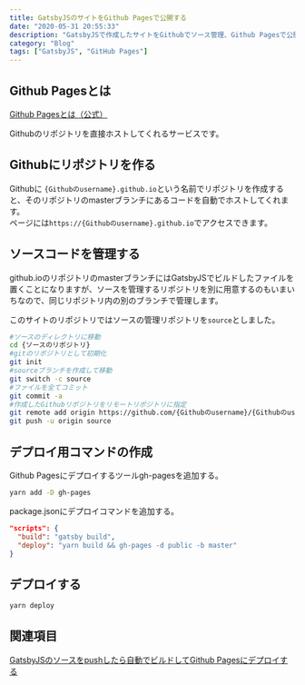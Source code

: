 ```yaml
---
title: GatsbyJSのサイトをGithub Pagesで公開する
date: "2020-05-31 20:55:33"
description: "GatsbyJSで作成したサイトをGithubでソース管理、Github Pagesで公開できるようにする。"
category: "Blog"
tags: ["GatsbyJS", "GitHub Pages"]
---
```


## Github Pagesとは
 
 [Github Pagesとは（公式）](https://help.github.com/ja/github/working-with-github-pages/about-github-pages)

Githubのリポジトリを直接ホストしてくれるサービスです。

## Githubにリポジトリを作る

Githubに `{Githubのusername}.github.io`という名前でリポジトリを作成すると、そのリポジトリのmasterブランチにあるコードを自動でホストしてくれます。  
ページには`https://{Githubのusername}.github.io`でアクセスできます。

## ソースコードを管理する

github.ioのリポジトリのmasterブランチにはGatsbyJSでビルドしたファイルを置くことになりますが、ソースを管理するリポジトリを別に用意するのもいまいちなので、同じリポジトリ内の別のブランチで管理します。  
  
このサイトのリポジトリではソースの管理リポジトリを`source`としました。

```sh
#ソースのディレクトリに移動
cd {ソースのリポジトリ}
#gitのリポジトリとして初期化
git init
#sourceブランチを作成して移動
git switch -c source
#ファイルを全てコミット
git commit -a
#作成したGithubリポジトリをリモートリポジトリに指定
git remote add origin https://github.com/{Githubのusername}/{Githubのusername}.github.io.git
git push -u origin source
```

## デプロイ用コマンドの作成

Github Pagesにデプロイするツールgh-pagesを追加する。

```sh
yarn add -D gh-pages
```

package.jsonにデプロイコマンドを追加する。

```json
"scripts": {
  "build": "gatsby build",
  "deploy": "yarn build && gh-pages -d public -b master"
}
```

## デプロイする

```sh
yarn deploy
```

## 関連項目

[GatsbyJSのソースをpushしたら自動でビルドしてGithub Pagesにデプロイする]()
